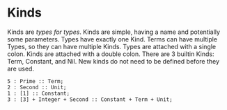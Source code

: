 # Kinds

Kinds are *types for types*.
Kinds are simple, having a name and potentially some parameters.
Types have exactly one Kind.
Terms can have multiple Types, so they can have multiple Kinds.
Types are attached with a single colon.
Kinds are attached with a double colon.
There are 3 builtin Kinds: Term, Constant, and Nil.
New kinds do not need to be defined before they are used.

```lsts
5 : Prime :: Term;
2 : Second :: Unit;
1 : [1] :: Constant;
3 : [3] + Integer + Second :: Constant + Term + Unit;
```
